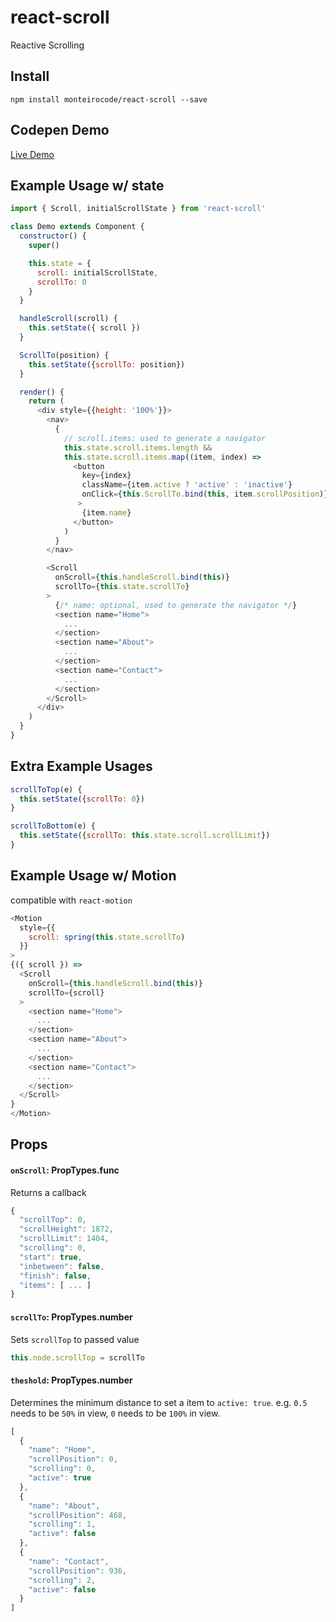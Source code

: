 # react-scroll
Reactive Scrolling

## Install

`npm install monteirocode/react-scroll --save`


## Codepen Demo

[Live Demo](http://codepen.io/monteirocode/pen/KrGjEm)


## Example Usage w/ state

```javascript
import { Scroll, initialScrollState } from 'react-scroll'

class Demo extends Component {
  constructor() {
    super()

    this.state = {
      scroll: initialScrollState,
      scrollTo: 0
    }
  }

  handleScroll(scroll) {
    this.setState({ scroll })
  }

  ScrollTo(position) {
    this.setState({scrollTo: position})
  }

  render() {
    return (
      <div style={{height: '100%'}}>
        <nav>
          {
            // scroll.items: used to generate a navigator
            this.state.scroll.items.length &&
            this.state.scroll.items.map((item, index) =>
              <button
                key={index}
                className={item.active ? 'active' : 'inactive'}
                onClick={this.ScrollTo.bind(this, item.scrollPosition)}
               >
                {item.name}
              </button>
            )
          }
        </nav>

        <Scroll
          onScroll={this.handleScroll.bind(this)}
          scrollTo={this.state.scrollTo}
        >
          {/* name: optional, used to generate the navigator */}
          <section name="Home">
            ...
          </section>
          <section name="About">
            ...
          </section>
          <section name="Contact">
            ...
          </section>
        </Scroll>
      </div>
    )
  }
}
```

## Extra Example Usages

```javascript
scrollToTop(e) {
  this.setState({scrollTo: 0})
}

scrollToBottom(e) {
  this.setState({scrollTo: this.state.scroll.scrollLimit})
}
```

## Example Usage w/ Motion

compatible with `react-motion`
```javascript
<Motion
  style={{
    scroll: spring(this.state.scrollTo)
  }}
>
{({ scroll }) =>
  <Scroll
    onScroll={this.handleScroll.bind(this)}
    scrollTo={scroll}
  >
    <section name="Home">
      ...
    </section>
    <section name="About">
      ...
    </section>
    <section name="Contact">
      ...
    </section>
  </Scroll>
}
</Motion>
```

## Props

#### `onScroll`: PropTypes.func
Returns a callback

```javascript
{
  "scrollTop": 0,
  "scrollHeight": 1872,
  "scrollLimit": 1404,
  "scrolling": 0,
  "start": true,
  "inbetween": false,
  "finish": false,
  "items": [ ... ]
}
```

#### `scrollTo`: PropTypes.number
Sets `scrollTop` to passed value

```javascript
this.node.scrollTop = scrollTo
```

#### `theshold`: PropTypes.number
Determines the minimum distance to set a item to `active: true`. e.g. `0.5` needs to be `50%` in view, `0` needs to be `100%` in view.

```javascript
[
  {
    "name": "Home",
    "scrollPosition": 0,
    "scrolling": 0,
    "active": true
  },
  {
    "name": "About",
    "scrollPosition": 468,
    "scrolling": 1,
    "active": false
  },
  {
    "name": "Contact",
    "scrollPosition": 936,
    "scrolling": 2,
    "active": false
  }
]
```
